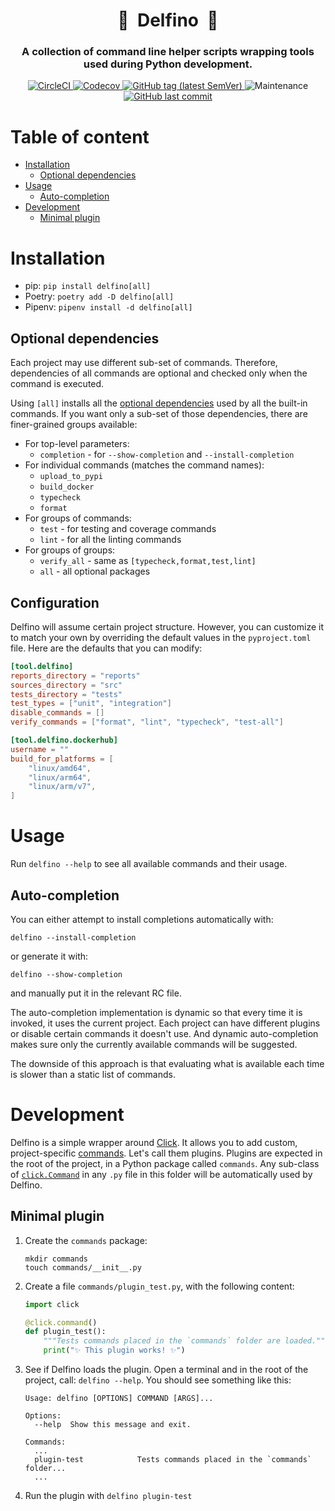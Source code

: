 <h1 align="center" style="border-bottom: none;">🧰&nbsp;&nbsp;Delfino&nbsp;&nbsp;🧰</h1>
<h3 align="center">A collection of command line helper scripts wrapping tools used during Python development.</h3>

<p align="center">
    <a href="https://app.circleci.com/pipelines/github/radeklat/delfino?branch=main">
        <img alt="CircleCI" src="https://img.shields.io/circleci/build/github/radeklat/delfino">
    </a>
    <a href="https://app.codecov.io/gh/radeklat/delfino/">
        <img alt="Codecov" src="https://img.shields.io/codecov/c/github/radeklat/delfino">
    </a>
    <a href="https://github.com/radeklat/delfino/tags">
        <img alt="GitHub tag (latest SemVer)" src="https://img.shields.io/github/tag/radeklat/delfino">
    </a>
    <img alt="Maintenance" src="https://img.shields.io/maintenance/yes/2022">
    <a href="https://github.com/radeklat/delfino/commits/main">
        <img alt="GitHub last commit" src="https://img.shields.io/github/last-commit/radeklat/delfino">
    </a>
</p>

<!--
    How to generate TOC from PyCharm:
    https://github.com/vsch/idea-multimarkdown/wiki/Table-of-Contents-Extension
-->
[TOC levels=1,2 markdown formatted bullet hierarchy]: # "Table of content"

# Table of content
- [Installation](#installation)
  - [Optional dependencies](#optional-dependencies)
- [Usage](#usage)
  - [Auto-completion](#auto-completion)
- [Development](#development)
  - [Minimal plugin](#minimal-plugin)

# Installation

- pip: `pip install delfino[all]`
- Poetry: `poetry add -D delfino[all]`
- Pipenv: `pipenv install -d delfino[all]`

## Optional dependencies

Each project may use different sub-set of commands. Therefore, dependencies of all commands are optional and checked only when the command is executed.

Using `[all]` installs all the [optional dependencies](https://setuptools.pypa.io/en/latest/userguide/dependency_management.html#optional-dependencies) used by all the built-in commands. If you want only a sub-set of those dependencies, there are finer-grained groups available:

- For top-level parameters:
  - `completion` - for `--show-completion` and `--install-completion`
- For individual commands (matches the command names):
  - `upload_to_pypi`
  - `build_docker`
  - `typecheck`
  - `format`
- For groups of commands:
  - `test` - for testing and coverage commands
  - `lint` - for all the linting commands
- For groups of groups:
  - `verify_all` - same as `[typecheck,format,test,lint]`
  - `all` - all optional packages

## Configuration

Delfino will assume certain project structure. However, you can customize it to match your own by overriding the default values in the `pyproject.toml` file. Here are the defaults that you can modify:

```toml
[tool.delfino]
reports_directory = "reports"
sources_directory = "src"
tests_directory = "tests"
test_types = ["unit", "integration"]
disable_commands = []
verify_commands = ["format", "lint", "typecheck", "test-all"]

[tool.delfino.dockerhub]
username = ""
build_for_platforms = [
    "linux/amd64",
    "linux/arm64",
    "linux/arm/v7",
]
```

# Usage

Run `delfino --help` to see all available commands and their usage.

## Auto-completion

You can either attempt to install completions automatically with:

```shell script
delfino --install-completion
```

or generate it with:

```shell script
delfino --show-completion
```

and manually put it in the relevant RC file.

The auto-completion implementation is dynamic so that every time it is invoked, it uses the current project. Each project can have different plugins or disable certain commands it doesn't use. And dynamic auto-completion makes sure only the currently available commands will be suggested.

The downside of this approach is that evaluating what is available each time is slower than a static list of commands.

# Development

Delfino is a simple wrapper around [Click](https://click.palletsprojects.com). It allows you to add custom, project-specific [commands](https://click.palletsprojects.com/en/8.0.x/quickstart/#basic-concepts-creating-a-command). Let's call them plugins. Plugins are expected in the root of the project, in a Python package called `commands`. Any sub-class of [`click.Command`](https://click.palletsprojects.com/en/8.0.x/api/#click.Command) in any `.py` file in this folder will be automatically used by Delfino.

## Minimal plugin

<!-- TODO(Radek): Delfino expects `pyproject.toml` configured. -->
<!-- TODO(Radek): Delfino expects Poetry or Pipenv to be available. -->

1. Create the `commands` package:
   ```shell script
   mkdir commands
   touch commands/__init__.py
   ```
2. Create a file `commands/plugin_test.py`, with the following content:
   ```python
   import click
   
   @click.command()
   def plugin_test():
       """Tests commands placed in the `commands` folder are loaded."""
       print("✨ This plugin works! ✨")
   ```
3. See if Delfino loads the plugin. Open a terminal and in the root of the project, call: `delfino --help`. You should see something like this:
   ```text
   Usage: delfino [OPTIONS] COMMAND [ARGS]...
   
   Options:
     --help  Show this message and exit.
   
   Commands:
     ...
     plugin-test            Tests commands placed in the `commands` folder...
     ...
   ```
4. Run the plugin with `delfino plugin-test`

<!--
## Advanced plugin

Delfino adds optional bits of functionality on top of Click. The following example demonstrates some of those:

```python
import click

from delfino.contexts import pass_app_context, AppContext
from delfino.validation import assert_pip_package_installed, pyproject_toml_key_missing

@click.command()
# The `pass_app_context` decorator adds `AppContext` as the first parameter.
@pass_app_context
def plugin_test(app_context: AppContext):
   """Tests commands placed in the `commands` folder are loaded."""
   # Test optional dependencies. Any failing assertion will be printed as:
   # Command '<NAME>' is misconfigured. <ASSERTION ERROR MESSAGE> 
   assert_pip_package_installed("delfino")
   
   # AppContext contain a parsed `pyproject.toml` file.
   # Plugins can add their config under `[tool.delfino.plugins.<PLUGIN_NAME>]`.
   assert "plugin_test" in app_context.pyproject_toml.tool.delfino.plugins, \
       pyproject_toml_key_missing("tool.delfino.plugins.plugin_test")
   
   print(app_context.pyproject_toml.tool.delfino.plugins["plugin-test"])
```
-->
